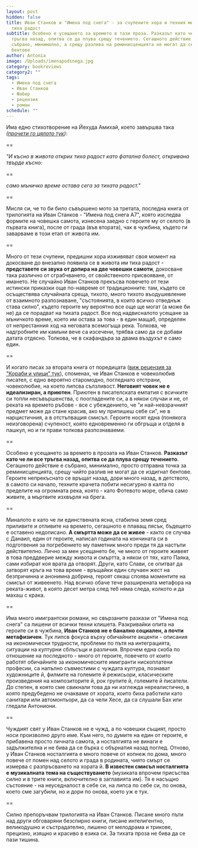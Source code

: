 ```yaml
---
layout: post
hidden: false
title: Иван Станков и "Имена под снега" - за счупените хора и техния момент на
  тиха радост
subtitle: Особено е усещането за времето в тази проза. Разказът като че ли все
  тръгва назад, опитва се да плува срещу течението. Сегашното действие е
  събрано, минимално, а срещу разлива на реминисценцията не могат да се издигнат
  бентове
author: Antonia
image: /Uploads/imenapodsnega.jpg
category: bookreviews
category2: ""
tags:
  - Имена под снега
  - Иван Станков
  - Фабер
  - рецензия
  - роман
schedule: ""
---
```

Има едно стихотворение на Йехуда Амихай, което завършва така *([прочети го цялото тук](https://literaturnirazgovori.com/translations/2020/10/18/17-06-%D0%B9%D0%B5%D1%85%D1%83%D0%B4%D0%B0-%D0%B0%D0%BC%D0%B8%D1%85%D0%B0%D0%B9-%D1%82%D0%B8%D1%85%D0%B0-%D1%80%D0%B0%D0%B4%D0%BE%D1%81%D1%82.html))*:

\==

*"И късно в живота открих
тиха радост
като фатална болест, откривана твърде късно:*

\==

*само мъничко време остава сега за тихата радост."* 

\==

Мисля си, че то би било съвършено мото за третата, последна книга от трилогията на Иван Станков - "Имена под снега A7", която изследва формите на човешка самота, изнесена заедно с героите му от селото (в първата книга), после от града (във втората), чак в чужбина, където ги заварваме в този етап от живота им. 

\==

Много от тези счупени, предишни хора изживяват своя момент на докосване до внезапно появила се в живота им тиха радост - **представете си звука от допира на две човешки самоти**, докосване така различно от сграбчването, от свойственото присвояване, от имането. Не случайно Иван Станков прекъсва повечето от тези истински приказки още по-навреме от традиционните: там, където се осъществява случайната среща, тихото, много тихото въодушевление от взаимното разпознаване, "състоянията, в които всичко отведнъж става силно", където героите му вероятно все още ще могат (а може би не) да се порадват на тихата радост. Все под надвисналото усещане за мъничкото време, което им остава за това - в един мащаб, определян от непрестанния ход на неговата всемогъща река. Толкова, че надгробните им камъни вече са изсечени, трябва само да се добави датата отдясно. Толкова, че в скафандъра за двама въздухът е само един.  

\==

И когато писах за втората книга от поредицата ([виж рецензия за "Кораби и улици" тук](https://literaturnirazgovori.com/bookreviews/2020/04/24/12-33-%D1%83%D0%BB%D0%B8%D1%86%D0%B8-%D0%B8-%D0%BA%D0%BE%D1%80%D0%B0%D0%B1%D0%B8-gm-%D0%B8%D0%BB%D0%B8-%D1%87%D0%BE%D0%B2%D0%B5%D0%BA%D0%BE%D0%BB%D1%8E%D0%B1%D0%B8%D0%B2%D0%B0%D1%82%D0%B0-%D0%BF%D1%80%D0%BE%D0%B7%D0%B0-%D0%BD%D0%B0-%D0%B8%D0%B2%D0%B0%D0%BD-%D1%81%D1%82%D0%B0%D0%BD%D0%BA%D0%BE%D0%B2.html)), споменах, че Иван Станков е човеколюбив писател, с едно вероятно старомодно, погледнато отстрани, човеколюбие, на което липсва сълзливост. **Неговият човек не е идеализиран, а приютен**. Приютен в писателската емпатия с всичките си топли несъвършенства, с поогладените си, а в някои случаи и не, от реката на времето ръбове - все с убеждението, че "и най-невзрачният предмет може да стане красив, ако му припишеш себе си", не в нарцистичния, а в отстъпващия смисъл. Героите носят една (понякога неизговорена) счупеност, която едновременно ги обгръща и отделя в пашкул, но и ги прави толкова разпознаваеми.

\==

Особено е усещането за времето в прозата на Иван Станков. **Разказът като че ли все тръгва назад, опитва се да плува срещу течението**. Сегашното действие е събрано, минимално, просто отправна точка за реминисценцията, срещу чийто разлив не могат да се издигнат бентове. Героите непрекъснато се връщат назад, дори много назад, в детството, в самото си начало, техните крачета побити несигурно в калта по пределите на огромната река, която - като Фотевото море, обича само живите, а мъртвите изхвърля на брега. 

\==

Миналото е като че ли единствената ясна, стабилна земя сред приливите и отливите на времето, сегашното е плаващ пясък, бъдещето е оставено недописано.  **А смъртта може да се живее** - както се случва с Данаил, един от героите, написал годината на кончината си в подготвения за погребението му паметник много преди тя да настъпи действително. Лично за мен усещането бе, че много от героите живеят в това преддверие между живота и смъртта, а някои от тях, като Паяка, сами избират коя врата да отворят. Други, като Слави, се опитват да затворят кръга на това време - връщайки един случаен жест на безпричинна и анонимна добрина, героят сякаш споява моментите на смисъл от живеенето. Над всичко обаче тече разширената метафора на реката-живот, в която десет метра след теб няма следа, колкото и да махаш с крака.

\==

Има много имигрантски романи, но свързаните разкази от "Имена под снега" са лишени от всички техни клишета. Разкривайки опита на героите си в чужбина, **Иван Станков не е банално социален, а почти метафизичен**. Тук липсв фокуса върху обичайните акценти - описания на икономически трудности, проблеми по пътя на интеграцията, ситуации на културни сблъсъци и различия. Впрочем една скоба по отношение на последното - много от героите, повечето от които работят обичайните за икономическите имигранти нископлатени професии, са напълно съвместими с чуждата култура, познават художниците й, филмите на големите й режисьори, класическите произведения на композиторите й, рок групите й, големите й писатели. До степен, в която сме свикнали това да ни изглежда нереалистично, в която предубедено не очакваме от хората, които биха работили като санитари или автомонтьори, да са чели Хесе, да са слушали Бах или гледали Антониони.

\==

Чуждият свят у Иван Станков не е чужд, а по човешки същият, просто носи произволно друго име. Към него, по думите на един от героите, е прибавена просто личната самота, а носталгията не винаги е задължителна и не бива да се бърка с обърнатия назад поглед. Отново, у Иван Станков носталгията е много повече от копнеж по дома, много повече от помен над селото и града в родината, чиято смърт се измерва с разпръсването на хората й. **В известен смисъл носталгията е музикалната тема на съществуването** (музиката впрочем присъства силно и в трите книги, включително в заглавията им). Тя е насъщно състояние - на неуседналост в себе си, на липса по себе си, по онова, което сме загубили, но и дори по онова, което уж е тук.

\==

Силно препоръчвам трилогията на Иван Станков. Писане много пъти над други обговаряни безспирно книги, писане интелигентно, великодушно и състрадателно, лишено от мелодрама и трикове, прецизно, изящно и красиво в езика си. За тихата проза не бива да се пази тишина.